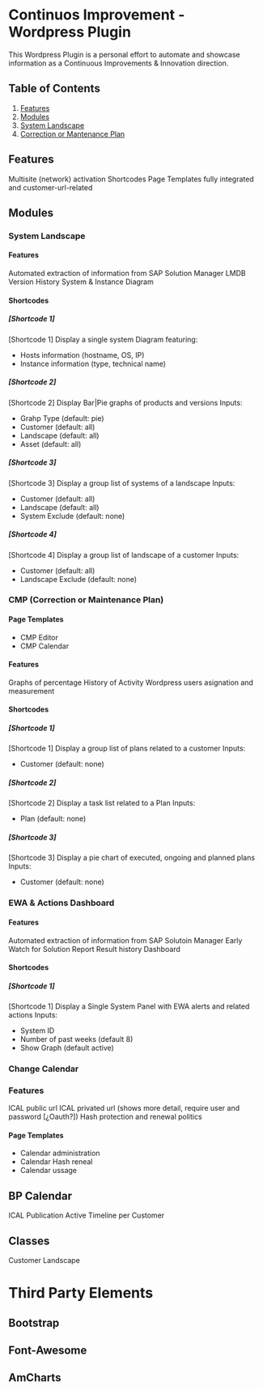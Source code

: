 # Continuos Improvement - Wordpress Plugin
This Wordpress Plugin is a personal effort to automate and showcase information as a Continuous Improvements & Innovation direction.

## Table of Contents
1. [Features](#features)
2. [Modules](#modules)
  1. [System Landscape](#system-landscape)
  2. [Correction or Mantenance Plan](#correction-and-maintenance-plan)

## Features
Multisite (network) activation
Shortcodes
Page Templates fully integrated and customer-url-related

## Modules
### System Landscape
#### Features
Automated extraction of information from SAP Solution Manager LMDB
Version History
System & Instance Diagram
#### Shortcodes
##### [Shortcode 1]
[Shortcode 1] Display a single system Diagram featuring:
* Hosts information (hostname, OS, IP)
* Instance information (type, technical name)
##### [Shortcode 2]
[Shortcode 2] Display Bar|Pie graphs of products and versions
Inputs:
* Grahp Type (default: pie)
* Customer (default: all)
* Landscape (default: all)
* Asset (default: all)
##### [Shortcode 3]
[Shortcode 3] Display a group list of systems of a landscape
Inputs:
* Customer (default: all)
* Landscape (default: all)
* System Exclude (default: none)
##### [Shortcode 4]
[Shortcode 4] Display a group list of landscape of a customer
Inputs:
* Customer (default: all)
* Landscape Exclude (default: none)
### CMP (Correction or Maintenance Plan)
#### Page Templates
* CMP Editor
* CMP Calendar
#### Features
Graphs of percentage
History of Activity
Wordpress users asignation and measurement
#### Shortcodes
##### [Shortcode 1]
[Shortcode 1] Display a group list of plans related to a customer
Inputs:
* Customer (default: none)
##### [Shortcode 2]
[Shortcode 2] Display a task list related to a Plan
Inputs:
* Plan (default: none)
##### [Shortcode 3]
[Shortcode 3] Display a pie chart of executed, ongoing and planned plans
Inputs:
* Customer (default: none)
### EWA & Actions Dashboard
#### Features
Automated extraction of information from SAP Solutoin Manager Early Watch for Solution Report
Result history Dashboard
#### Shortcodes
##### [Shortcode 1]
[Shortcode 1] Display a Single System Panel with EWA alerts and related actions
Inputs:
* System ID
* Number of past weeks (default 8)
* Show Graph (default active)
### Change Calendar
### Features
ICAL public url
ICAL privated url (shows more detail, require user and password [¿Oauth?])
Hash protection and renewal politics
#### Page Templates
* Calendar administration
* Calendar Hash reneal
* Calendar ussage
## BP Calendar
ICAL Publication
Active Timeline per Customer



## Classes
Customer
Landscape




# Third Party Elements
## Bootstrap
## Font-Awesome
## AmCharts
